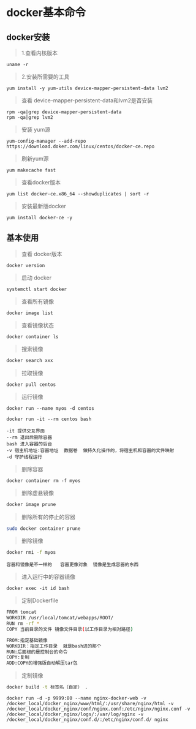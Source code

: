 # docker基本命令

## docker安装

>1.查看内核版本

```shell
uname -r
```

> 2.安装所需要的工具

```shell
yum install -y yum-utils device-mapper-persistent-data lvm2
```

> 查看 device-mapper-persistent-data和lvm2是否安装

```shell
rpm -qa|grep device-mapper-persistent-data
rpm -qa|grep lvm2
```

> 安装 yum源

```shell
yum-config-manager --add-repo https://download.doker.com/linux/centos/docker-ce.repo
```

> 刷新yum源

```shell
yum makecache fast
```

> 查看docker版本

```shell
yum list docker-ce.x86_64 --showduplicates | sort -r
```

> 安装最新版docker

```shell
yum install docker-ce -y
```

## 基本使用

> 查看 docker版本

```shell
docker version
```

> 启动 docker

```she
systemctl start docker
```

> 查看所有镜像

```shell
docker image list
```

> 查看镜像状态

```shell
docker container ls
```

> 搜索镜像

```java
docker search xxx
```

> 拉取镜像

```shell
docker pull centos
```

> 运行镜像

```shell
docker run --name myos -d centos

docker run -it --rm centos bash

-it 提供交互界面
--rm 退出后删除容器
bash 进入容器的后台
-v 宿主机地址:容器地址  数据卷  做持久化操作的，将宿主机和容器的文件映射
-d 守护线程运行
```

> 删除容器

```shell
docker container rm -f myos
```

>删除虚悬镜像

```bash
docker image prune
```

> 删除所有的停止的容器

```bash
sudo docker container prune
```



>删除镜像

```bash
docker rmi -f myos
```

`容器和镜像是不一样的   容器更像对象  镜像是生成容器的东西`

> 进入运行中的容器镜像

```shell
docker exec -it id bash
```

> 定制Dockerfile

```bash
FROM tomcat
WORKDIR /usr/local/tomcat/webapps/ROOT/
RUN rm -rf *
COPY 当前目录的文件 镜像文件目录(以工作目录为相对路径)

FROM:指定基础镜像
WORKDIR：指定工作目录  就是bash进的那个
RUN:后面根的是控制台的命令
COPY:复制
ADD:COPY的增强版自动解压tar包
```

> 定制镜像

```bash
docker build -t 标签名（自定） .
```





```shell
docker run -d -p 9999:80 --name nginx-docker-web -v /docker_local/docker_nginx/www/html/:/usr/share/nginx/html -v /docker_local/docker_nginx/conf/nginx.conf:/etc/nginx/nginx.conf -v /docker_local/docker_nginx/logs/:/var/log/nginx -v /docker_local/docker_nginx/conf.d/:/etc/nginx/conf.d/ nginx
```

